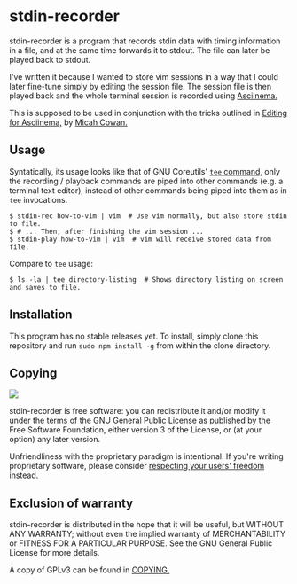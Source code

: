 stdin-recorder
==============

stdin-recorder is a program that records stdin data with timing information in a file, and at the same time forwards it to stdout. The file can later be played back to stdout.


I've written it because I wanted to store vim sessions in a way that I could later fine-tune simply by editing the session file. The session file is then played back and the whole terminal session is recorded using [Asciinema.](https://asciinema.org)

This is supposed to be used in conjunction with the tricks outlined in [Editing for Asciinema,](https://asciinema.org/a/7445) by [Micah Cowan.](http://micah.cowan.name)

Usage
-----

Syntatically, its usage looks like that of GNU Coreutils' [`tee` command,](https://www.gnu.org/software/coreutils/manual/html_node/tee-invocation.html) only the recording / playback commands are piped into other commands (e.g. a terminal text editor), instead of other commands being piped into them as in `tee` invocations.

    $ stdin-rec how-to-vim | vim  # Use vim normally, but also store stdin to file.
	$ # ... Then, after finishing the vim session ...
	$ stdin-play how-to-vim | vim  # vim will receive stored data from file.

Compare to `tee` usage:

    $ ls -la | tee directory-listing  # Shows directory listing on screen and saves to file.

Installation
------------

This program has no stable releases yet. To install, simply clone this repository and run `sudo npm install -g` from within the clone directory.

Copying
-------

![](https://www.gnu.org/graphics/gplv3-127x51.png)

stdin-recorder is free software: you can redistribute it and/or modify it under the terms of the GNU General Public License as published by the Free Software Foundation, either version 3 of the License, or (at your option) any later version.

Unfriendliness with the proprietary paradigm is intentional. If you're writing proprietary software, please consider [respecting your users' freedom instead.](https://www.gnu.org/philosophy/free-sw.html)

Exclusion of warranty
---------------------

stdin-recorder is distributed in the hope that it will be useful, but WITHOUT ANY WARRANTY; without even the implied warranty of MERCHANTABILITY or FITNESS FOR A PARTICULAR PURPOSE. See the GNU General Public License for more details.

A copy of GPLv3 can be found in [COPYING.](COPYING)
